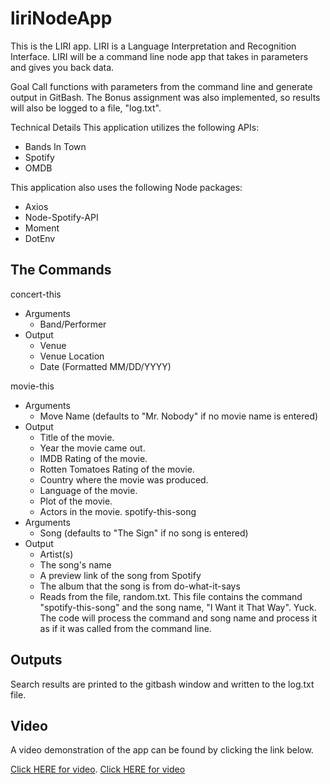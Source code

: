 # liriNodeApp
This is the LIRI app.  LIRI is a Language Interpretation and Recognition Interface. LIRI will be a command line node app that takes in parameters and gives you back data.

Goal
Call functions with parameters from the command line and generate output in GitBash.  The Bonus assignment was also implemented, so results will also be logged to a file, "log.txt".  

Technical Details
This application utilizes the following APIs:

* Bands In Town
* Spotify
* OMDB

This application also uses the following Node packages:
* Axios
* Node-Spotify-API
* Moment
* DotEnv

## The Commands ##
concert-this 
* Arguments
  * Band/Performer
* Output
  * Venue
  * Venue Location
  * Date (Formatted MM/DD/YYYY)
  
 movie-this
 * Arguments
   * Move Name (defaults to "Mr. Nobody" if no movie name is entered)
 * Output
   * Title of the movie.
   * Year the movie came out.
   * IMDB Rating of the movie.
   * Rotten Tomatoes Rating of the movie.
   * Country where the movie was produced.
   * Language of the movie.
   * Plot of the movie.
   * Actors in the movie.
spotify-this-song
* Arguments
  * Song (defaults to "The Sign" if no song is entered)
* Output
  * Artist(s)
  * The song's name
  * A preview link of the song from Spotify
  * The album that the song is from
 do-what-it-says
  * Reads from the file, random.txt.  This file contains the command "spotify-this-song" and the song name, "I Want it That Way".    Yuck. The code will process the command and song name and process it as if it was called from the command line.

  
  
## Outputs ##
  Search results are printed to the gitbash window and written to the log.txt file.
  
## Video ##
  A video demonstration of the app can be found by clicking the link below.

 [Click HERE for video](https://drive.google.com/file/d/1lowGlbmKkR516bPMA_cQgwWQttsYZXeQ/view).
 <a href="https://drive.google.com/file/d/1lowGlbmKkR516bPMA_cQgwWQttsYZXeQ/view" target="_blank">Click HERE for video</a>



